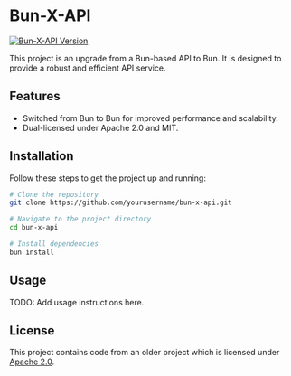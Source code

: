 # Bun-X-API

[![Bun-X-API Version](https://img.shields.io/badge/version-1.0.0-blue)]()

This project is an upgrade from a Bun-based API to Bun. It is designed to provide a robust and efficient API service.

## Features

- Switched from Bun to Bun for improved performance and scalability.
- Dual-licensed under Apache 2.0 and MIT.

## Installation

Follow these steps to get the project up and running:

```bash
# Clone the repository
git clone https://github.com/yourusername/bun-x-api.git

# Navigate to the project directory
cd bun-x-api

# Install dependencies
bun install
```

## Usage

TODO: Add usage instructions here.

## License

This project contains code from an older project which is licensed under [Apache 2.0](link-to-apache-license).
